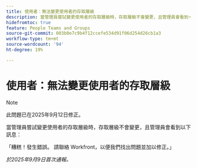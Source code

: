 ```yaml
---
title: 使用者：無法變更使用者的存取層級
description: 當管理員嘗試變更使用者的存取層級時，存取層級不會變更，且管理員會看到一則錯誤訊息。
hidefromtoc: true
feature: People Teams and Groups
source-git-commit: 003b0e7c9b4f12ccefe534d91f06d254d26cb1a3
workflow-type: tm+mt
source-wordcount: '94'
ht-degree: 19%

---
```



# 使用者：無法變更使用者的存取層級

>[!NOTE]
>
>此問題已在2025年9月12日修正。

當管理員嘗試變更使用者的存取層級時，存取層級不會變更，且管理員會看到以下訊息：

「糟糕！發生錯誤。 請聯絡 Workfront，以便我們找出問題並加以修正。」

_於2025年9月9日首次通報。_
